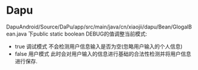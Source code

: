 # Dapu

DapuAndroid/Source/DaPu/app/src/main/java/cn/xiaojii/dapu/Bean/GlogalBean.java 下public static boolean DEBUG的值调整当前模式:

-  true  调试模式  不会检测用户信息输入是否为空(忽略用户输入的个人信息)
-  false  用户模式  此时会对用户输入的信息进行基础的合法性检测并将用户信息进行保存.